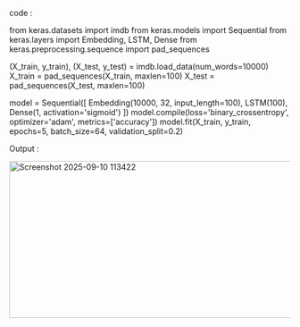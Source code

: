 code :

from keras.datasets import imdb 
from keras.models import Sequential 
from keras.layers import Embedding, LSTM, Dense 
from keras.preprocessing.sequence import pad_sequences 

(X_train, y_train), (X_test, y_test) = imdb.load_data(num_words=10000) 
X_train = pad_sequences(X_train, maxlen=100) 
X_test = pad_sequences(X_test, maxlen=100) 

model = Sequential([ 
Embedding(10000, 32, input_length=100), 
LSTM(100), 
Dense(1, activation='sigmoid') 
]) 
model.compile(loss='binary_crossentropy', optimizer='adam', metrics=['accuracy']) 
model.fit(X_train, y_train, epochs=5, batch_size=64, validation_split=0.2)

Output :

<img width="1139" height="281" alt="Screenshot 2025-09-10 113422" src="https://github.com/user-attachments/assets/41fe9f1d-8b16-42d4-8329-9f4ef92c3a60" />
